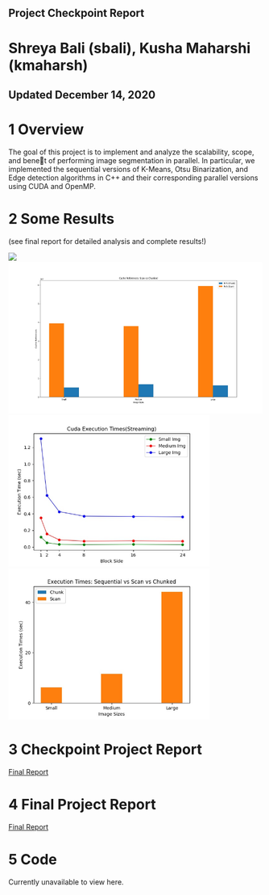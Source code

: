## Project Checkpoint Report
# Shreya Bali (sbali), Kusha Maharshi (kmaharsh)
## Updated December 14, 2020

# 1 Overview
The goal of this project is to implement and analyze the scalability, scope, and benet of performing
image segmentation in parallel. In particular, we implemented the sequential versions of K-Means, Otsu
Binarization, and Edge detection algorithms in C++ and their corresponding parallel versions using
CUDA and OpenMP.

# 2  Some Results
(see final report for detailed analysis and complete results!)

<img src="Images/Cache Miss \%: Scan vs Chunked.jpg" height="300">


<img src="Images/Cache References: Scan vs Chunked.jpg" height="300">


<img src="Images/Cuda Execution Times(Streaming).jpg" height="300">


<img src="Images/Execution Times: Sequential vs Scan vs Chunked.jpg" height="300">


# 3 Checkpoint Project Report
<a href="/pdfs/Project_Checkpoint (1).pdf">Final Report</a>
# 4 Final Project Report
<a href="/pdfs/418_CP__Copy_.pdf">Final Report</a>
# 5 Code
Currently unavailable to view here.
